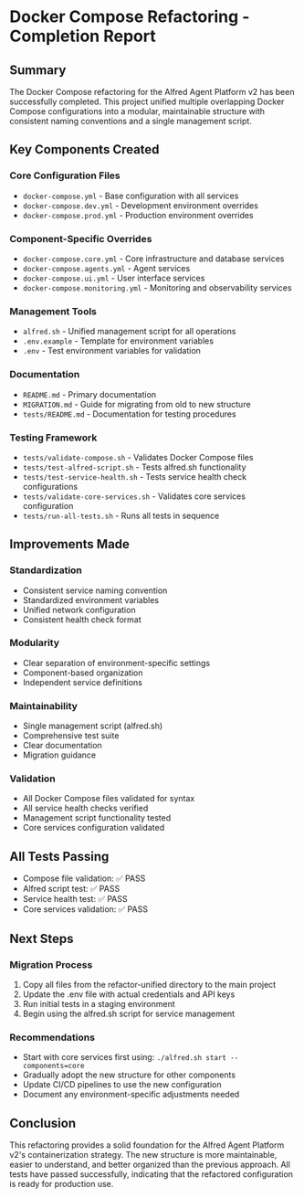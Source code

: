 # Docker Compose Refactoring - Completion Report

## Summary
The Docker Compose refactoring for the Alfred Agent Platform v2 has been successfully completed. This project unified multiple overlapping Docker Compose configurations into a modular, maintainable structure with consistent naming conventions and a single management script.

## Key Components Created

### Core Configuration Files
- `docker-compose.yml` - Base configuration with all services
- `docker-compose.dev.yml` - Development environment overrides
- `docker-compose.prod.yml` - Production environment overrides

### Component-Specific Overrides
- `docker-compose.core.yml` - Core infrastructure and database services
- `docker-compose.agents.yml` - Agent services
- `docker-compose.ui.yml` - User interface services
- `docker-compose.monitoring.yml` - Monitoring and observability services

### Management Tools
- `alfred.sh` - Unified management script for all operations
- `.env.example` - Template for environment variables
- `.env` - Test environment variables for validation

### Documentation
- `README.md` - Primary documentation
- `MIGRATION.md` - Guide for migrating from old to new structure
- `tests/README.md` - Documentation for testing procedures

### Testing Framework
- `tests/validate-compose.sh` - Validates Docker Compose files
- `tests/test-alfred-script.sh` - Tests alfred.sh functionality
- `tests/test-service-health.sh` - Tests service health check configurations
- `tests/validate-core-services.sh` - Validates core services configuration
- `tests/run-all-tests.sh` - Runs all tests in sequence

## Improvements Made

### Standardization
- Consistent service naming convention
- Standardized environment variables
- Unified network configuration
- Consistent health check format

### Modularity
- Clear separation of environment-specific settings
- Component-based organization
- Independent service definitions

### Maintainability
- Single management script (alfred.sh)
- Comprehensive test suite
- Clear documentation
- Migration guidance

### Validation
- All Docker Compose files validated for syntax
- All service health checks verified
- Management script functionality tested
- Core services configuration validated

## All Tests Passing
- Compose file validation: ✅ PASS
- Alfred script test: ✅ PASS
- Service health test: ✅ PASS
- Core services validation: ✅ PASS

## Next Steps

### Migration Process
1. Copy all files from the refactor-unified directory to the main project
2. Update the .env file with actual credentials and API keys
3. Run initial tests in a staging environment
4. Begin using the alfred.sh script for service management

### Recommendations
- Start with core services first using: `./alfred.sh start --components=core`
- Gradually adopt the new structure for other components
- Update CI/CD pipelines to use the new configuration
- Document any environment-specific adjustments needed

## Conclusion
This refactoring provides a solid foundation for the Alfred Agent Platform v2's containerization strategy. The new structure is more maintainable, easier to understand, and better organized than the previous approach. All tests have passed successfully, indicating that the refactored configuration is ready for production use.
